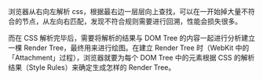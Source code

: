 浏览器从右向左解析 css，根据最右边一层层向上查找，可以在一开始掉大量不符合的节点，从左向右匹配，发现不符合规则需要进行回溯，性能会损失很多。

而在 CSS 解析完毕后，需要将解析的结果与 DOM Tree 的内容一起进行分析建立一棵 Render Tree，最终用来进行绘图。在建立 Render Tree 时（WebKit 中的「Attachment」过程），浏览器就要为每个 DOM Tree 中的元素根据 CSS 的解析结果（Style Rules）来确定生成怎样的 Render Tree。
